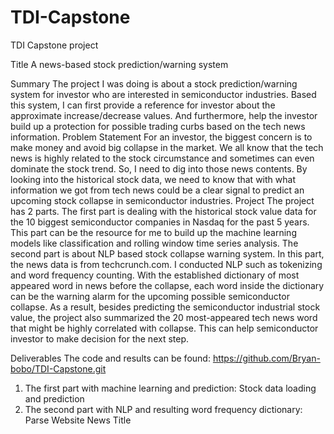 # TDI-Capstone
TDI Capstone project

Title
A news-based stock prediction/warning system

Summary
The project I was doing is about a stock prediction/warning system for investor who are interested in semiconductor industries. Based this system, I can first provide a reference for investor about the approximate increase/decrease values. And furthermore, help the investor build up a protection for possible trading curbs based on the tech news information.
Problem Statement
For an investor, the biggest concern is to make money and avoid big collapse in the market. We all know that the tech news is highly related to the stock circumstance and sometimes can even dominate the stock trend. So, I need to dig into those news contents. By looking into the historical stock data, we need to know that with what information we got from tech news could be a clear signal to predict an upcoming stock collapse in semiconductor industries.
Project
The project has 2 parts. The first part is dealing with the historical stock value data for the 10 biggest semiconductor companies in Nasdaq for the past 5 years. This part can be the resource for me to build up the machine learning models like classification and rolling window time series analysis. The second part is about NLP based stock collapse warning system. In this part, the news data is from techcrunch.com. I conducted NLP such as tokenizing and word frequency counting. With the established dictionary of most appeared word in news before the collapse, each word inside the dictionary can be the warning alarm for the upcoming possible semiconductor collapse. As a result, besides predicting the semiconductor industrial stock value, the project also summarized the 20 most-appeared tech news word that might be highly correlated with collapse. This can help semiconductor investor to make decision for the next step.

Deliverables
The code and results can be found: https://github.com/Bryan-bobo/TDI-Capstone.git

1.	The first part with machine learning and prediction: Stock data loading and prediction
2.	The second part with NLP and resulting word frequency dictionary: Parse Website News Title

